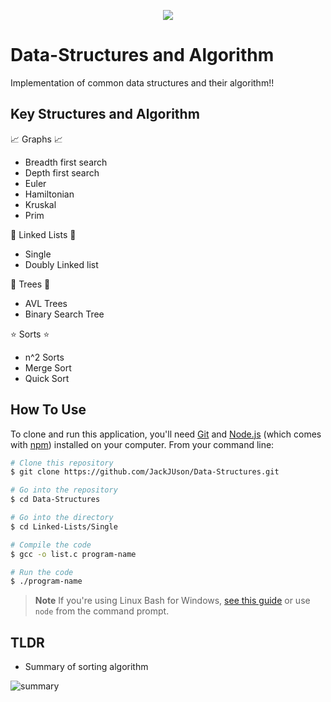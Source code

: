 <p align="center">
  <img src="https://user-images.githubusercontent.com/108652931/213060599-51c0a36e-fe4f-4de2-b78e-333d6a9883c2.png"
</p>

# Data-Structures and Algorithm
Implementation of common data structures and their algorithm!!

## Key Structures and Algorithm
📈 Graphs 📈
  - Breadth first search
  - Depth first search
  - Euler
  - Hamiltonian
  - Kruskal
  - Prim

📜 Linked Lists 📜
  - Single
  - Doubly Linked list
  
🌲 Trees 🌲
  - AVL Trees
  - Binary Search Tree
  
⭐ Sorts ⭐
  - n^2 Sorts
  - Merge Sort
  - Quick Sort
  

## How To Use
To clone and run this application, you'll need [Git](https://git-scm.com) and [Node.js](https://nodejs.org/en/download/) (which comes with [npm](http://npmjs.com)) installed on your computer. From your command line:

```bash
# Clone this repository
$ git clone https://github.com/JackJUson/Data-Structures.git

# Go into the repository
$ cd Data-Structures

# Go into the directory
$ cd Linked-Lists/Single

# Compile the code
$ gcc -o list.c program-name

# Run the code
$ ./program-name
```
> **Note**
> If you're using Linux Bash for Windows, [see this guide](https://www.howtogeek.com/261575/how-to-run-graphical-linux-desktop-applications-from-windows-10s-bash-shell/) or use `node` from the command prompt.


## TLDR
- Summary of sorting algorithm

![summary](https://user-images.githubusercontent.com/108652931/205482249-75c971b2-c1d8-426b-aa9c-03ebdf35c304.PNG)
